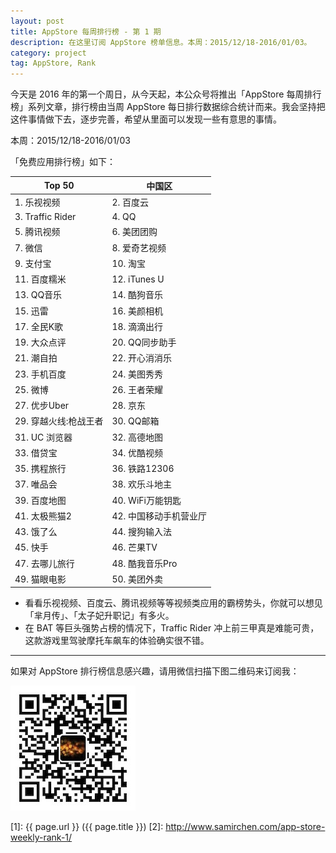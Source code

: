 ```yaml
---
layout: post
title: AppStore 每周排行榜 - 第 1 期
description: 在这里订阅 AppStore 榜单信息。本周：2015/12/18-2016/01/03。
category: project
tag: AppStore, Rank
---
```


今天是 2016 年的第一个周日，从今天起，本公众号将推出「AppStore 每周排行榜」系列文章，排行榜由当周 AppStore 每日排行数据综合统计而来。我会坚持把这件事情做下去，逐步完善，希望从里面可以发现一些有意思的事情。



本周：2015/12/18-2016/01/03

「免费应用排行榜」如下：

| Top 50 | 中国区 |
|---|---|
| 1. 乐视视频 | 2. 百度云 |
| 3. Traffic Rider | 4. QQ |
| 5. 腾讯视频 | 6. 美团团购 |
| 7. 微信 | 8. 爱奇艺视频  |
| 9. 支付宝 | 10. 淘宝  |
| 11. 百度糯米 | 12. iTunes U |
| 13. QQ音乐 | 14. 酷狗音乐 |
| 15. 迅雷 | 16. 美颜相机  |
| 17. 全民K歌 | 18. 滴滴出行 |
| 19. 大众点评 | 20. QQ同步助手 |
| 21. 潮自拍  | 22. 开心消消乐 |
| 23. 手机百度 | 24. 美图秀秀 |
| 25. 微博 | 26. 王者荣耀 |
| 27. 优步Uber  | 28. 京东 |
| 29. 穿越火线:枪战王者 | 30. QQ邮箱 |
| 31. UC 浏览器  | 32. 高德地图 |
| 33. 借贷宝 | 34. 优酷视频 |
| 35. 携程旅行 | 36. 铁路12306 |
| 37. 唯品会 | 38. 欢乐斗地主 |
| 39. 百度地图 | 40. WiFi万能钥匙 |
| 41. 太极熊猫2 | 42. 中国移动手机营业厅 |
| 43. 饿了么 | 44. 搜狗输入法 |
| 45. 快手 | 46. 芒果TV  |
| 47. 去哪儿旅行 | 48. 酷我音乐Pro |
| 49. 猫眼电影 | 50. 美团外卖 |

- 看看乐视视频、百度云、腾讯视频等等视频类应用的霸榜势头，你就可以想见「芈月传」、「太子妃升职记」有多火。
- 在 BAT 等巨头强势占榜的情况下，Traffic Rider 冲上前三甲真是难能可贵，这款游戏里驾驶摩托车飙车的体验确实很不错。


---------------------------------------

如果对 AppStore 排行榜信息感兴趣，请用微信扫描下图二维码来订阅我：

![image](../../images/qrcode-somethoughts.jpg)


[SamirChen]: http://www.samirchen.com "SamirChen"
[1]: {{ page.url }} ({{ page.title }})
[2]: http://www.samirchen.com/app-store-weekly-rank-1/

